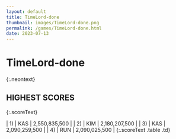 ```yaml
---
layout: default
title: TimeLord-done
thumbnail: images/TimeLord-done.png
permalink: /games/TimeLord-done.html
date: 2023-07-13
---
```


# TimeLord-done 
{:.neontext}

## HIGHEST SCORES
{:.scoreText}

| 1) | KAS | 2,550,835,500 | 
| 2) | KIM | 2,180,207,500 | 
| 3) | KAS | 2,090,259,500 | 
| 4) | RUN | 2,090,025,500 | 
{:.scoreText .table .td}
